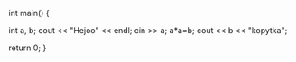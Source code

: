 int main() {

int a, b;
cout << "Hejoo" << endl;
cin >> a;
a*a=b;
cout << b << "kopytka";

return 0;
}
